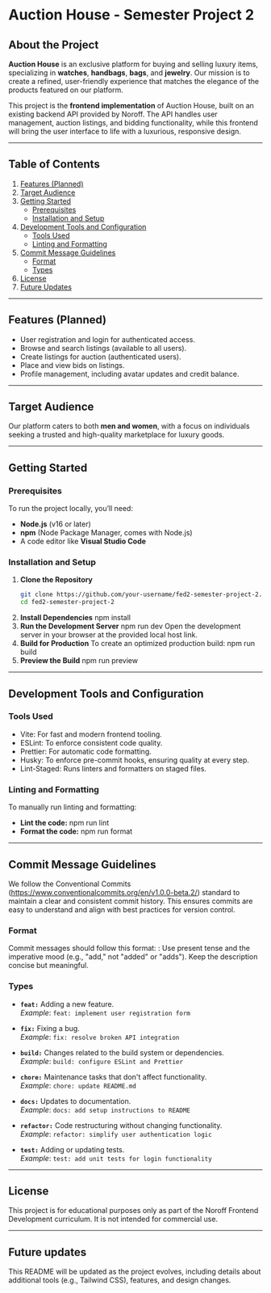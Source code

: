 # Auction House - Semester Project 2

## About the Project

**Auction House** is an exclusive platform for buying and selling luxury items, specializing in **watches**, **handbags**, **bags**, and **jewelry**. Our mission is to create a refined, user-friendly experience that matches the elegance of the products featured on our platform.

This project is the **frontend implementation** of Auction House, built on an existing backend API provided by Noroff. The API handles user management, auction listings, and bidding functionality, while this frontend will bring the user interface to life with a luxurious, responsive design.

---

## Table of Contents

1. [Features (Planned)](#features-planned)
2. [Target Audience](#target-audience)
3. [Getting Started](#getting-started)
   - [Prerequisites](#prerequisites)
   - [Installation and Setup](#installation-and-setup)
4. [Development Tools and Configuration](#development-tools-and-configuration)
   - [Tools Used](#tools-used)
   - [Linting and Formatting](#linting-and-formatting)
5. [Commit Message Guidelines](#commit-message-guidelines)
   - [Format](#format)
   - [Types](#types)
6. [License](#license)
7. [Future Updates](#future-updates)

---

## Features (Planned)

- User registration and login for authenticated access.
- Browse and search listings (available to all users).
- Create listings for auction (authenticated users).
- Place and view bids on listings.
- Profile management, including avatar updates and credit balance.

---

## Target Audience

Our platform caters to both **men and women**, with a focus on individuals seeking a trusted and high-quality marketplace for luxury goods.

---

## Getting Started

### Prerequisites

To run the project locally, you’ll need:

- **Node.js** (v16 or later)
- **npm** (Node Package Manager, comes with Node.js)
- A code editor like **Visual Studio Code**

### Installation and Setup

1. **Clone the Repository**
   ```bash
   git clone https://github.com/your-username/fed2-semester-project-2.git
   cd fed2-semester-project-2
   ```
2. **Install Dependencies**
   npm install
3. **Run the Development Server**
   npm run dev
   Open the development server in your browser at the provided local host link.
4. **Build for Production**
   To create an optimized production build:
   npm run build
5. **Preview the Build**
   npm run preview

---

## Development Tools and Configuration

### Tools Used

- Vite: For fast and modern frontend tooling.
- ESLint: To enforce consistent code quality.
- Prettier: For automatic code formatting.
- Husky: To enforce pre-commit hooks, ensuring quality at every step.
- Lint-Staged: Runs linters and formatters on staged files.

### Linting and Formatting

To manually run linting and formatting:

- **Lint the code:**
  npm run lint
- **Format the code:**
  npm run format

---

## Commit Message Guidelines

We follow the Conventional Commits (https://www.conventionalcommits.org/en/v1.0.0-beta.2/) standard to maintain a clear and consistent commit history. This ensures commits are easy to understand and align with best practices for version control.

### Format

Commit messages should follow this format:
<type>: <short description>
Use present tense and the imperative mood (e.g., "add," not "added" or "adds").
Keep the description concise but meaningful.

### Types

- **`feat:`** Adding a new feature.  
  _Example_: `feat: implement user registration form`

- **`fix:`** Fixing a bug.  
  _Example_: `fix: resolve broken API integration`

- **`build:`** Changes related to the build system or dependencies.  
  _Example_: `build: configure ESLint and Prettier`

- **`chore:`** Maintenance tasks that don't affect functionality.  
  _Example_: `chore: update README.md`

- **`docs:`** Updates to documentation.  
  _Example_: `docs: add setup instructions to README`

- **`refactor:`** Code restructuring without changing functionality.  
  _Example_: `refactor: simplify user authentication logic`

- **`test:`** Adding or updating tests.  
  _Example_: `test: add unit tests for login functionality`

---

## License

This project is for educational purposes only as part of the Noroff Frontend Development curriculum. It is not intended for commercial use.

---

## Future updates

This README will be updated as the project evolves, including details about additional tools (e.g., Tailwind CSS), features, and design changes.
